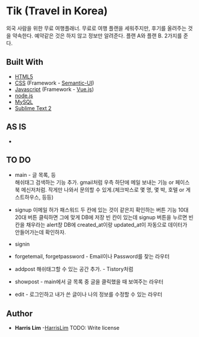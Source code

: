 # Tik (Travel in Korea)

외국 사람을 위한 무료 여행플래너. 무료로 여행 플랜을 세워주지만, 후기를 올려주는 것을 약속한다. 예약같은 것은 하지 않고 정보만 알려준다. 플랜 A와 플랜 B. 2가지를 준다.

## Built With

* [HTML5](https://www.w3.org/html/)
* [CSS](https://www.w3.org/Style/CSS/) (Framework - [Semantic-UI](https://semantic-ui.com/))
* [Javascript](https://www.javascript.com/) (Framework - [Vue.js](https://vuejs.org/))
* [node.js](https://nodejs.org/en/)
* [MySQL](https://www.mysql.com/)
* [Sublime Text 2](http://www.sublimetext.com/2)

## AS IS

* 

## TO DO

* main - 글 목록, 등<br>
	해쉬태그 검색하는 기능 추가.
	gmail처럼 우측 하단에 메일 보내는 기능 or 페이스북 메신저처럼. 작게만 나와서 문의할 수 있게.(체크박스로 몇 명, 몇 박, 호텔 or 게스트하우스, 등등)
* signup
	이메일 허가
	패스워드 두 칸에 있는 것이 같은지 확인하는 버튼 기능
	10대 20대 버튼 클릭하면 그에 맞게 DB에 저장
	빈 칸이 있는데 signup 버튼을 누르면 빈 칸을 채우라는 alert창
	DB에 created_at이랑 updated_at이 자동으로 데이터가 안들어가는데 확인하자.

* signin

* forgetemail, forgetpassword - Email이나 Password를 찾는 라우터

* addpost
	해쉬태그할 수 있는 공간 추가. - Tistory처럼

* showpost - main에서 글 목록 중 글을 클릭했을 때 보여주는 라우터

* edit - 로그인하고 내가 쓴 글이나 나의 정보를 수정할 수 있는 라우터

## Author

* **Harris Lim** -[HarrisLim](https://github.com/HarrisLim)
TODO: Write license
